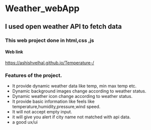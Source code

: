 # Weather_webApp

## I used open weather API to fetch data 

### This  web project done in html,css ,js

#### Web link 

https://ashishvelhal.github.io/Temperature-/
 
### Features of the project.

* It provide dynamic weather data like temp, min max temp etc.
* Dynamic background images change according to weather status.
* Dynamic weather icon change according to weather status.
* It provide basic information like feels like temperature,humidity,pressure,wind speed.
* It will not accept empty input.
* it will give you  alert if city name not matched with api  data.
* a good  ux/ui 


